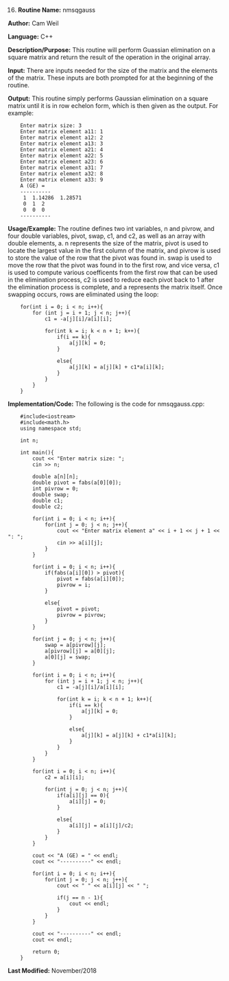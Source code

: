 16. **Routine Name:**           nmsqgauss

   **Author:** Cam Weil

   **Language:** C++

   **Description/Purpose:** This routine will perform Guassian elimination on a square matrix and return the result of the operation in the original array.
   
   **Input:** There are inputs needed for the size of the matrix and the elements of the matrix. These inputs are both prompted for at the beginning of the routine.

   **Output:** This routine simply performs Gaussian elimination on a square matrix until it is in row echelon form, which is then given as the output. For example:
   
        Enter matrix size: 3
        Enter matrix element a11: 1
        Enter matrix element a12: 2
        Enter matrix element a13: 3
        Enter matrix element a21: 4
        Enter matrix element a22: 5
        Enter matrix element a23: 6
        Enter matrix element a31: 7
        Enter matrix element a32: 8
        Enter matrix element a33: 9
        A (GE) = 
        ----------
         1  1.14286  1.28571 
         0  1  2 
         0  0  0 
        ----------

   **Usage/Example:** The routine defines two int variables, n and pivrow, and four double variables, pivot, swap, c1, and c2, as well as an array with double elements, a. n represents the size of the matrix, pivot is used to locate the largest value in the first column of the matrix, and pivrow is used to store the value of the row that the pivot was found in. swap is used to move the row that the pivot was found in to the first row, and vice versa, c1 is used to compute various coefficents from the first row that can be used in the elimination process, c2 is used to reduce each pivot back to 1 after the elimination process is complete, and a represents the matrix itself. Once swapping occurs, rows are eliminated using the loop:
   
        for(int i = 0; i < n; i++){
            for (int j = i + 1; j < n; j++){
                c1 = -a[j][i]/a[i][i];

                for(int k = i; k < n + 1; k++){
                    if(i == k){
                        a[j][k] = 0;
                    }

                    else{
                        a[j][k] = a[j][k] + c1*a[i][k];
                    }
                }
            }
        }

   **Implementation/Code:** The following is the code for nmsqgauss.cpp:

        #include<iostream>
        #include<math.h>
        using namespace std;

        int n;

        int main(){
            cout << "Enter matrix size: ";
            cin >> n;

            double a[n][n];
            double pivot = fabs(a[0][0]);
            int pivrow = 0;
            double swap;
            double c1;
            double c2;

            for(int i = 0; i < n; i++){
                for(int j = 0; j < n; j++){
                    cout << "Enter matrix element a" << i + 1 << j + 1 << ": ";
                    cin >> a[i][j];
                }
            }

            for(int i = 0; i < n; i++){
                if(fabs(a[i][0]) > pivot){
                    pivot = fabs(a[i][0]);
                    pivrow = i;
                }

                else{
                    pivot = pivot;
                    pivrow = pivrow;
                }
            }

            for(int j = 0; j < n; j++){
                swap = a[pivrow][j];
                a[pivrow][j] = a[0][j];
                a[0][j] = swap;
            }

            for(int i = 0; i < n; i++){
                for (int j = i + 1; j < n; j++){
                    c1 = -a[j][i]/a[i][i];

                    for(int k = i; k < n + 1; k++){
                        if(i == k){
                            a[j][k] = 0;
                        }

                        else{
                            a[j][k] = a[j][k] + c1*a[i][k];
                        }
                    }
                }
            }

            for(int i = 0; i < n; i++){
                c2 = a[i][i];

                for(int j = 0; j < n; j++){
                    if(a[i][j] == 0){
                        a[i][j] = 0;
                    }

                    else{
                        a[i][j] = a[i][j]/c2;
                    }
                }
            }

            cout << "A (GE) = " << endl;
            cout << "----------" << endl;

            for(int i = 0; i < n; i++){
                for(int j = 0; j < n; j++){
                    cout << " " << a[i][j] << " ";

                    if(j == n - 1){
                        cout << endl;
                    }
                }
            }

            cout << "----------" << endl;
            cout << endl;

            return 0;
        }

   **Last Modified:** November/2018
